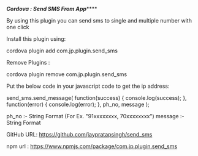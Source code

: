 *************Cordova : Send SMS From App*****************

By using this plugin you can send sms to single and multiple number with one click


Install this plugin using:

cordova plugin add com.jp.plugin.send_sms



Remove Plugins :

cordova plugin remove com.jp.plugin.send_sms



Put the below code in your javascript code to get the ip address: 

send_sms.send_message(
	function(success)
	{
            console.log(success);
        }, 
	function(error)
	{
            console.log(error);
        },
	ph_no, message
    );


ph_no :- String Format (For Ex. "91xxxxxxxx, 70xxxxxxxx")
message :- String Format 

GitHub URL:   https://github.com/jaypratapsingh/send_sms

npm url :     https://www.npmjs.com/package/com.jp.plugin.send_sms